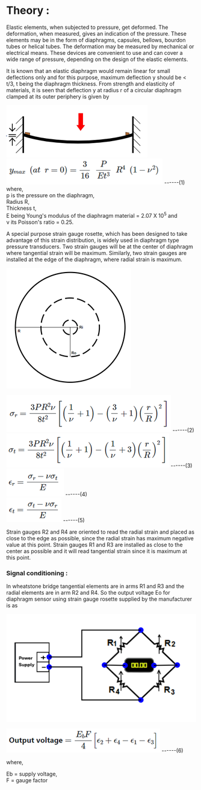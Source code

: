 # Theory :

Elastic elements, when subjected to pressure, get deformed. The deformation, when measured, gives an indication of the pressure. These elements may be in the form of diaphragms, capsules, bellows, bourdon tubes or helical tubes. The deformation may be measured by mechanical or electrical means. These devices are convenient to use and can cover a wide range of pressure, depending on the design of the elastic elements.

It is known that an elastic diaphragm would remain linear for small deflections only and for this purpose, maximum deflection y should be < t/3, t being the diaphragm thickness.
From strength and elasticity of materials, it is seen that deflection y at radius r of a circular diaphragm clamped at its outer periphery is given by

![1](images/img_1.PNG) <br>
![2](images/F_1.PNG) ------(1)<br>
where,<br> 
  p is the pressure on the diaphragm,<br>
  Radius R,<br>
  Thickness t, <br>
  E being Young's modulus of the diaphragm material = 2.07 X 10<sup>5</sup> and <br>
  ν its Poisson's ratio = 0.25.<br>



A special purpose strain gauge rosette, which has been designed to take advantage of this strain distribution, is widely used in diaphragm type pressure transducers. Two strain gauges will be at the center of diaphragm where tangential strain will be maximum. Similarly, two strain gauges are installed at the edge of the diaphragm, where radial strain is maximum.

![3](images/img_2.PNG) <br>

![4](images/F_4.PNG) ------(2)<br>
![5](images/F_5.PNG) ------(3)<br>
![6](images/F_2.PNG) ------(4)<br>
![7](images/F_3.PNG) ------(5)<br>

Strain gauges R2 and R4 are oriented to read the radial strain and placed as close to the edge as possible, since the radial strain has maximum negative value at this point.
Strain gauges R1 and R3 are installed as close to the center as possible and it will read tangential strain since it is maximum at this point.

### Signal conditioning : 

In wheatstone bridge tangential elements are in arms R1 and R3 and the radial elements are in arm R2 and R4. So the output voltage Eo for diaphragm sensor using strain gauge rosette supplied by the manufacturer is as 

![8](images/wheatStoneOP.png)

![9](images/F_6.PNG) ------(6)<br>

where, 

Eb = supply voltage,<br>
F = gauge factor